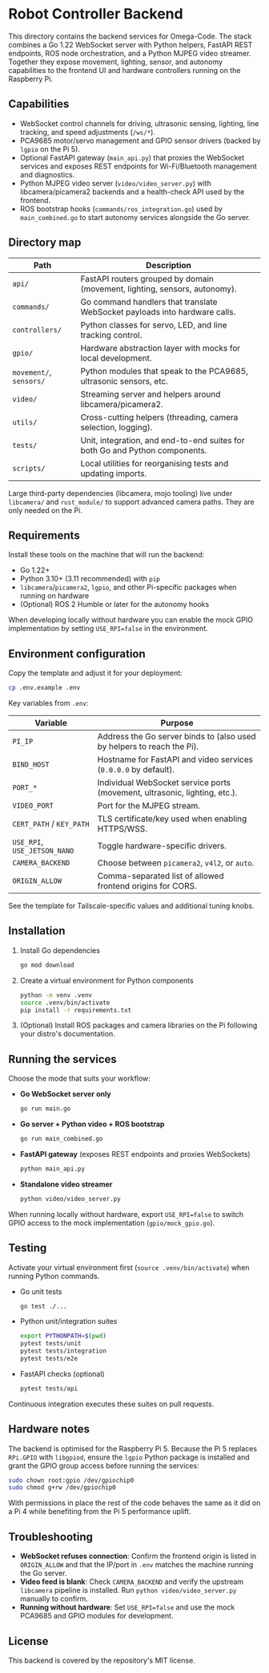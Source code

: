 # Robot Controller Backend

This directory contains the backend services for Omega-Code. The stack combines a Go 1.22
WebSocket server with Python helpers, FastAPI REST endpoints, ROS node orchestration, and a
Python MJPEG video streamer. Together they expose movement, lighting, sensor, and autonomy
capabilities to the frontend UI and hardware controllers running on the Raspberry Pi.

## Capabilities

- WebSocket control channels for driving, ultrasonic sensing, lighting, line tracking, and
  speed adjustments (`/ws/*`).
- PCA9685 motor/servo management and GPIO sensor drivers (backed by `lgpio` on the Pi 5).
- Optional FastAPI gateway (`main_api.py`) that proxies the WebSocket services and exposes
  REST endpoints for Wi-Fi/Bluetooth management and diagnostics.
- Python MJPEG video server (`video/video_server.py`) with libcamera/picamera2 backends and
  a health-check API used by the frontend.
- ROS bootstrap hooks (`commands/ros_integration.go`) used by `main_combined.go` to start
  autonomy services alongside the Go server.

## Directory map

| Path | Description |
| --- | --- |
| `api/` | FastAPI routers grouped by domain (movement, lighting, sensors, autonomy). |
| `commands/` | Go command handlers that translate WebSocket payloads into hardware calls. |
| `controllers/` | Python classes for servo, LED, and line tracking control. |
| `gpio/` | Hardware abstraction layer with mocks for local development. |
| `movement/`, `sensors/` | Python modules that speak to the PCA9685, ultrasonic sensors, etc. |
| `video/` | Streaming server and helpers around libcamera/picamera2. |
| `utils/` | Cross-cutting helpers (threading, camera selection, logging). |
| `tests/` | Unit, integration, and end-to-end suites for both Go and Python components. |
| `scripts/` | Local utilities for reorganising tests and updating imports. |

Large third-party dependencies (libcamera, mojo tooling) live under `libcamera/` and
`rust_module/` to support advanced camera paths. They are only needed on the Pi.

## Requirements

Install these tools on the machine that will run the backend:

- Go 1.22+
- Python 3.10+ (3.11 recommended) with `pip`
- `libcamera`/`picamera2`, `lgpio`, and other Pi-specific packages when running on hardware
- (Optional) ROS 2 Humble or later for the autonomy hooks

When developing locally without hardware you can enable the mock GPIO implementation by
setting `USE_RPI=false` in the environment.

## Environment configuration

Copy the template and adjust it for your deployment:

```bash
cp .env.example .env
```

Key variables from `.env`:

| Variable | Purpose |
| --- | --- |
| `PI_IP` | Address the Go server binds to (also used by helpers to reach the Pi). |
| `BIND_HOST` | Hostname for FastAPI and video services (`0.0.0.0` by default). |
| `PORT_*` | Individual WebSocket service ports (movement, ultrasonic, lighting, etc.). |
| `VIDEO_PORT` | Port for the MJPEG stream. |
| `CERT_PATH` / `KEY_PATH` | TLS certificate/key used when enabling HTTPS/WSS. |
| `USE_RPI`, `USE_JETSON_NANO` | Toggle hardware-specific drivers. |
| `CAMERA_BACKEND` | Choose between `picamera2`, `v4l2`, or `auto`. |
| `ORIGIN_ALLOW` | Comma-separated list of allowed frontend origins for CORS. |

See the template for Tailscale-specific values and additional tuning knobs.

## Installation

1. Install Go dependencies
   ```bash
   go mod download
   ```
2. Create a virtual environment for Python components
   ```bash
   python -m venv .venv
   source .venv/bin/activate
   pip install -r requirements.txt
   ```
3. (Optional) Install ROS packages and camera libraries on the Pi following your distro's
   documentation.

## Running the services

Choose the mode that suits your workflow:

- **Go WebSocket server only**
  ```bash
  go run main.go
  ```
- **Go server + Python video + ROS bootstrap**
  ```bash
  go run main_combined.go
  ```
- **FastAPI gateway** (exposes REST endpoints and proxies WebSockets)
  ```bash
  python main_api.py
  ```
- **Standalone video streamer**
  ```bash
  python video/video_server.py
  ```

When running locally without hardware, export `USE_RPI=false` to switch GPIO access to the
mock implementation (`gpio/mock_gpio.go`).

## Testing

Activate your virtual environment first (`source .venv/bin/activate`) when running Python
commands.

- Go unit tests
  ```bash
  go test ./...
  ```
- Python unit/integration suites
  ```bash
  export PYTHONPATH=$(pwd)
  pytest tests/unit
  pytest tests/integration
  pytest tests/e2e
  ```
- FastAPI checks (optional)
  ```bash
  pytest tests/api
  ```

Continuous integration executes these suites on pull requests.

## Hardware notes

The backend is optimised for the Raspberry Pi 5. Because the Pi 5 replaces `RPi.GPIO` with
`libgpiod`, ensure the `lgpio` Python package is installed and grant the GPIO group access
before running the services:

```bash
sudo chown root:gpio /dev/gpiochip0
sudo chmod g+rw /dev/gpiochip0
```

With permissions in place the rest of the code behaves the same as it did on a Pi 4 while
benefiting from the Pi 5 performance uplift.

## Troubleshooting

- **WebSocket refuses connection**: Confirm the frontend origin is listed in `ORIGIN_ALLOW`
  and that the IP/port in `.env` matches the machine running the Go server.
- **Video feed is blank**: Check `CAMERA_BACKEND` and verify the upstream `libcamera`
  pipeline is installed. Run `python video/video_server.py` manually to confirm.
- **Running without hardware**: Set `USE_RPI=false` and use the mock PCA9685 and GPIO
  modules for development.

## License

This backend is covered by the repository's MIT license.
